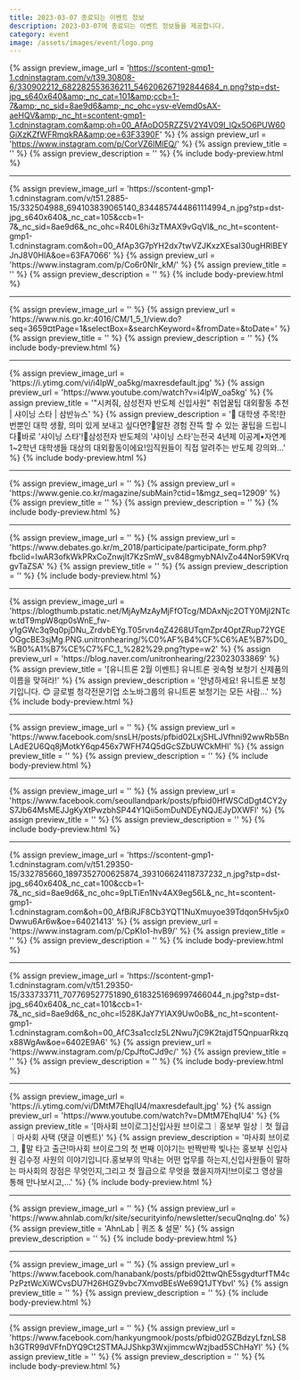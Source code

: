 ```yaml
---
title: 2023-03-07 종료되는 이벤트 정보
description: 2023-03-07에 종료되는 이벤트 정보들을 제공합니다.
category: event
image: /assets/images/event/logo.png
---
```

{% assign preview_image_url = 'https://scontent-gmp1-1.cdninstagram.com/v/t39.30808-6/330902212_682282553636211_546206267192844684_n.png?stp=dst-jpg_s640x640&amp;_nc_cat=101&amp;ccb=1-7&amp;_nc_sid=8ae9d6&amp;_nc_ohc=ysv-eVemd0sAX-aeHQV&amp;_nc_ht=scontent-gmp1-1.cdninstagram.com&amp;oh=00_AfAoDO5RZZ5V2Y4V09I_lQx5O6PUW60GiXzKZfWFRmqkRA&amp;oe=63F3390F' %}
{% assign preview_url = 'https://www.instagram.com/p/CorVZ6lMlEQ/' %}
{% assign preview_title = '' %}
{% assign preview_description = '' %}
{% include body-preview.html %}
<hr>{% assign preview_image_url = 'https://scontent-gmp1-1.cdninstagram.com/v/t51.2885-15/332504988_694103839065140_8344857444861114994_n.jpg?stp=dst-jpg_s640x640&amp;_nc_cat=105&amp;ccb=1-7&amp;_nc_sid=8ae9d6&amp;_nc_ohc=R40L6hi3zTMAX9vGqVl&amp;_nc_ht=scontent-gmp1-1.cdninstagram.com&amp;oh=00_AfAp3G7pYH2dx7twVZJKxzXEsaI30ugHRlBEYJnJ8V0HlA&amp;oe=63FA7066' %}
{% assign preview_url = 'https://www.instagram.com/p/Co6r0Nlr_kM/' %}
{% assign preview_title = '' %}
{% assign preview_description = '' %}
{% include body-preview.html %}
<hr>{% assign preview_image_url = '' %}
{% assign preview_url = 'https://www.nis.go.kr:4016/CM/1_5_1/view.do?seq=3659&currentPage=1&selectBox=&searchKeyword=&fromDate=&toDate=' %}
{% assign preview_title = '' %}
{% assign preview_description = '' %}
{% include body-preview.html %}
<hr>{% assign preview_image_url = 'https://i.ytimg.com/vi/i4lpW_oa5kg/maxresdefault.jpg' %}
{% assign preview_url = 'https://www.youtube.com/watch?v=i4lpW_oa5kg' %}
{% assign preview_title = '&quot;시켜줘, 삼성전자 반도체 신입사원&quot; 취업꿀팁 대외활동 추천 | 샤이닝 스타 | 삼반뉴스' %}
{% assign preview_description = '📢 대학생 주목!한 번뿐인 대학 생활, 의미 있게 보내고 싶다면?👀알찬 경험 잔뜩 할 수 있는 꿀팁을 드립니다🍯바로 &#39;샤이닝 스타&#39;!🌟삼성전자 반도체의 &#39;샤이닝 스타&#39;는전국 4년제 이공계•자연계 1~2학년 대학생들 대상의 대외활동이에요!임직원들이 직접 알려주는 반도체 강의와...' %}
{% include body-preview.html %}
<hr>{% assign preview_image_url = '' %}
{% assign preview_url = 'https://www.genie.co.kr/magazine/subMain?ctid=1&mgz_seq=12909' %}
{% assign preview_title = '' %}
{% assign preview_description = '' %}
{% include body-preview.html %}
<hr>{% assign preview_image_url = '' %}
{% assign preview_url = 'https://www.debates.go.kr/m_2018/participate/participate_form.php?fbclid=IwAR3ofkWkPRxCoZnwjIt7KzSmW_sv848gmybNAIvZo44Nor59KVrqgvTaZSA' %}
{% assign preview_title = '' %}
{% assign preview_description = '' %}
{% include body-preview.html %}
<hr>{% assign preview_image_url = 'https://blogthumb.pstatic.net/MjAyMzAyMjFfOTcg/MDAxNjc2OTY0MjI2NTcw.tdT9mpW8qp0sWnE_fw-y1gGWc3q9q0pjDNu_ZrdvbEYg.T05rvn4qZ4268UTqmZpr4OptZRup72YGEOGgcBE3sjMg.PNG.unitronhearing/%C0%AF%B4%CF%C6%AE%B7%D0_%B0%A1%B7%CE%C7%FC_1_%282%29.png?type=w2' %}
{% assign preview_url = 'https://blog.naver.com/unitronhearing/223023033869' %}
{% assign preview_title = '[유니트론 2월 이벤트] 유니트론 귓속형 보청기 신제품의 이름을 맞혀라!' %}
{% assign preview_description = '안녕하세요! 유니트론 보청기입니다. 😊 글로벌 청각전문기업 소노바그룹의 유니트론 보청기는 모든 사람...' %}
{% include body-preview.html %}
<hr>{% assign preview_image_url = '' %}
{% assign preview_url = 'https://www.facebook.com/snsLH/posts/pfbid02LxjSHLJVfhni92wwRb5BnLAdE2U6Qq8jMotkY6qp456x7WFH74Q5dGcSZbUWCkMHl' %}
{% assign preview_title = '' %}
{% assign preview_description = '' %}
{% include body-preview.html %}
<hr>{% assign preview_image_url = '' %}
{% assign preview_url = 'https://www.facebook.com/seoullandpark/posts/pfbid0HfWSCdDgt4CY2yS7Jb64MsMEJJgKyXtPwzbhSP44Y1Qii5omDuNDEyNQJEJyDXWFl' %}
{% assign preview_title = '' %}
{% assign preview_description = '' %}
{% include body-preview.html %}
<hr>{% assign preview_image_url = 'https://scontent-gmp1-1.cdninstagram.com/v/t51.29350-15/332785660_1897352700625874_393106624118737232_n.jpg?stp=dst-jpg_s640x640&amp;_nc_cat=100&amp;ccb=1-7&amp;_nc_sid=8ae9d6&amp;_nc_ohc=9pLTiEn1Nv4AX9eg56L&amp;_nc_ht=scontent-gmp1-1.cdninstagram.com&amp;oh=00_AfBiRJF8Cb3YQT1NuXmuyoe39Tdqon5Hv5jx0Dwwu6Ar6w&amp;oe=64021413' %}
{% assign preview_url = 'https://www.instagram.com/p/CpKIo1-hvB9/' %}
{% assign preview_title = '' %}
{% assign preview_description = '' %}
{% include body-preview.html %}
<hr>{% assign preview_image_url = 'https://scontent-gmp1-1.cdninstagram.com/v/t51.29350-15/333733711_707769527751890_6183251696997466044_n.jpg?stp=dst-jpg_s640x640&amp;_nc_cat=101&amp;ccb=1-7&amp;_nc_sid=8ae9d6&amp;_nc_ohc=I528KJaY7YIAX9Uw0oB&amp;_nc_ht=scontent-gmp1-1.cdninstagram.com&amp;oh=00_AfC3sa1ccIz5L2Nwu7jC9K2tajdT5QnpuarRkzqx88WgAw&amp;oe=6402E9A6' %}
{% assign preview_url = 'https://www.instagram.com/p/CpJftoCJd9c/' %}
{% assign preview_title = '' %}
{% assign preview_description = '' %}
{% include body-preview.html %}
<hr>{% assign preview_image_url = 'https://i.ytimg.com/vi/DMtM7EhqIU4/maxresdefault.jpg' %}
{% assign preview_url = 'https://www.youtube.com/watch?v=DMtM7EhqIU4' %}
{% assign preview_title = '[마사회 브이로그]신입사원 브이로그｜홍보부 일상｜첫 월급｜마사회 사택 (댓글 이벤트)' %}
{% assign preview_description = '마사회 브이로그, 🐎말 타고 출근!마사회 브이로그의 첫 번째 이야기는 반짝반짝 빛나는 홍보부 신입사원 김수정 사원의 이야기입니다.홍보부의 막내는 어떤 업무를 하는지,신입사원들이 말하는 마사회의 장점은 무엇인지,그리고 첫 월급으로 무엇을 했을지까지!브이로그 영상을 통해 만나보시고,...' %}
{% include body-preview.html %}
<hr>{% assign preview_image_url = '' %}
{% assign preview_url = 'https://www.ahnlab.com/kr/site/securityinfo/newsletter/secuQnqIng.do' %}
{% assign preview_title = 'AhnLab | 퀴즈 &amp; 설문' %}
{% assign preview_description = '' %}
{% include body-preview.html %}
<hr>{% assign preview_image_url = '' %}
{% assign preview_url = 'https://www.facebook.com/hanabank/posts/pfbid02ttwQhE5sgydturfTM4cPzPztWcXiWCvsDU7H26HGZ9vbc7XmvdBEsWe69Q1JTYbvl' %}
{% assign preview_title = '' %}
{% assign preview_description = '' %}
{% include body-preview.html %}
<hr>{% assign preview_image_url = '' %}
{% assign preview_url = 'https://www.facebook.com/hankyungmook/posts/pfbid02GZBdzyLfznLS8h3GTR99dVFfnDYQ9Ct2STMAJJShkp3WxjimmcwWzjbad5SChHaYl' %}
{% assign preview_title = '' %}
{% assign preview_description = '' %}
{% include body-preview.html %}
